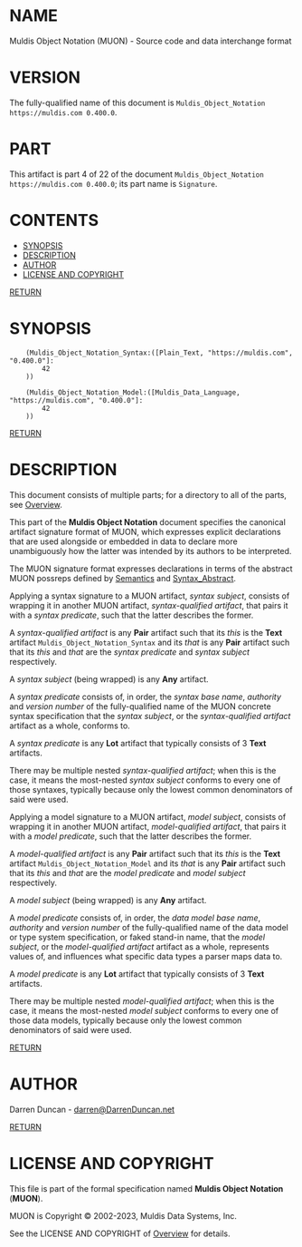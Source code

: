 <a name="TOP"></a>

# NAME

Muldis Object Notation (MUON) - Source code and data interchange format

# VERSION

The fully-qualified name of this document is
`Muldis_Object_Notation https://muldis.com 0.400.0`.

# PART

This artifact is part 4 of 22 of the document
`Muldis_Object_Notation https://muldis.com 0.400.0`;
its part name is `Signature`.

# CONTENTS

- [SYNOPSIS](#SYNOPSIS)
- [DESCRIPTION](#DESCRIPTION)
- [AUTHOR](#AUTHOR)
- [LICENSE AND COPYRIGHT](#LICENSE-AND-COPYRIGHT)

[RETURN](#TOP)

<a name="SYNOPSIS"></a>

# SYNOPSIS

```
    (Muldis_Object_Notation_Syntax:([Plain_Text, "https://muldis.com", "0.400.0"]:
        42
    ))

    (Muldis_Object_Notation_Model:([Muldis_Data_Language, "https://muldis.com", "0.400.0"]:
        42
    ))
```

[RETURN](#TOP)

<a name="DESCRIPTION"></a>

# DESCRIPTION

This document consists of multiple parts; for a directory to all of the
parts, see [Overview](Muldis_Object_Notation.md).

This part of the **Muldis Object Notation** document specifies the
canonical artifact signature format of MUON, which expresses explicit
declarations that are used alongside or embedded in data to declare more
unambiguously how the latter was intended by its authors to be interpreted.

The MUON signature format expresses declarations in terms of the abstract
MUON possreps defined by [Semantics](Muldis_Object_Notation_Semantics.md)
and [Syntax_Abstract](Muldis_Object_Notation_Syntax_Abstract.md).

Applying a syntax signature to a MUON artifact, *syntax subject*, consists of
wrapping it in another MUON artifact, *syntax-qualified artifact*, that pairs
it with a *syntax predicate*, such that the latter describes the former.

A *syntax-qualified artifact* is any **Pair** artifact such that its *this*
is the **Text** artifact `Muldis_Object_Notation_Syntax` and its *that* is
any **Pair** artifact such that its *this* and *that* are the
*syntax predicate* and *syntax subject* respectively.

A *syntax subject* (being wrapped) is any **Any** artifact.

A *syntax predicate* consists of, in order, the *syntax base name*,
*authority* and *version number* of the fully-qualified name of the MUON
concrete syntax specification that the *syntax subject*, or the
*syntax-qualified artifact* artifact as a whole, conforms to.

A *syntax predicate* is any **Lot** artifact that typically consists of 3
**Text** artifacts.

There may be multiple nested *syntax-qualified artifact*; when this is the
case, it means the most-nested *syntax subject* conforms to every one of
those syntaxes, typically because only the lowest common denominators of
said were used.

Applying a model signature to a MUON artifact, *model subject*, consists of
wrapping it in another MUON artifact, *model-qualified artifact*, that pairs
it with a *model predicate*, such that the latter describes the former.

A *model-qualified artifact* is any **Pair** artifact such that its *this*
is the **Text** artifact `Muldis_Object_Notation_Model` and its *that* is
any **Pair** artifact such that its *this* and *that* are the
*model predicate* and *model subject* respectively.

A *model subject* (being wrapped) is any **Any** artifact.

A *model predicate* consists of, in order, the *data model base name*,
*authority* and *version number* of the fully-qualified name of the data
model or type system specification, or faked stand-in name, that the *model
subject*, or the *model-qualified artifact* artifact as a whole, represents
values of, and influences what specific data types a parser maps data to.

A *model predicate* is any **Lot** artifact that typically consists of 3
**Text** artifacts.

There may be multiple nested *model-qualified artifact*; when this is the
case, it means the most-nested *model subject* conforms to every one of
those data models, typically because only the lowest common denominators of
said were used.

[RETURN](#TOP)

<a name="AUTHOR"></a>

# AUTHOR

Darren Duncan - darren@DarrenDuncan.net

[RETURN](#TOP)

<a name="LICENSE-AND-COPYRIGHT"></a>

# LICENSE AND COPYRIGHT

This file is part of the formal specification named
**Muldis Object Notation** (**MUON**).

MUON is Copyright © 2002-2023, Muldis Data Systems, Inc.

See the LICENSE AND COPYRIGHT of [Overview](Muldis_Object_Notation.md) for details.
